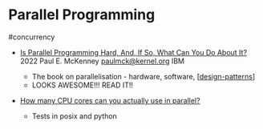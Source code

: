 Parallel Programming
====================

#concurrency

* [Is Parallel Programming Hard, And, If So, What Can You Do About It?](https://mirrors.edge.kernel.org/pub/linux/kernel/people/paulmck/perfbook/perfbook.2022.09.25a.pdf) 2022 Paul E. McKenney paulmck@kernel.org IBM
    * The book on parallelisation - hardware, software, [[design-patterns]]
    * LOOKS AWESOME!!! READ IT!!

* [How many CPU cores can you actually use in parallel?](https://pythonspeed.com/articles/cpu-thread-pool-size/)
    * Tests in posix and python

[//begin]: # "Autogenerated link references for markdown compatibility"
[design-patterns]: design-patterns.md "Design patterns"
[//end]: # "Autogenerated link references"